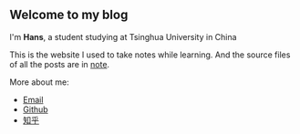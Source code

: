 ## Welcome to my blog

I'm **Hans**, a student studying at Tsinghua University in China

This is the website I used to take notes while learning. And the source files of all the posts are in [note](https://github.com/hs867785578/my_note).

More about me:

- [Email](mailto:hanshuothu@163.com)
- [Github](https://github.com/hs867785578)
- [知乎](https://www.zhihu.com/people/lao-si-ji-93-39/posts)
